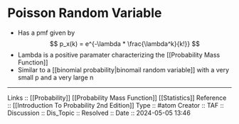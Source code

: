 # Poisson Random Variable

- Has a pmf given by
$$
p_x(k) = e^{-\lambda * \frac{\lambda^k}{k!}}
$$
- Lambda is a positive paramater characterizing the [[Probability Mass Function]]
- Similar to a [[binomial probability|binomail random variable]] with a very small p and a very large n
---
Links :: [[Probability]] [[Probability Mass Function]] [[Statistics]]
Reference :: [[Introduction To Probability 2nd Edition]]
Type :: #atom
Creator ::
TAF ::
Discussion ::
Dis_Topic :: 
Resolved ::
Date :: 2024-05-05 13:46
